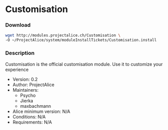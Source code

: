 # Customisation

### Download
```bash
wget http://modules.projectalice.ch/Customisation \
-O ~/ProjectAlice/system/moduleInstallTickets/Customisation.install
```

### Description
Customisation is the official customisation module. Use it to customize your experience

- Version: 0.2
- Author: ProjectAlice
- Maintainers:
  - Psycho
  - Jierka
  - maxbachmann
- Alice minimum version: N/A
- Conditions: N/A
- Requirements: N/A
